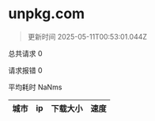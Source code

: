 
  # unpkg.com

  > 更新时间 2025-05-11T00:53:01.044Z
  
  总共请求 0

  请求报错 0

  平均耗时 NaNms

|城市|ip|下载大小|速度|
|-----|----------|---|---|

  